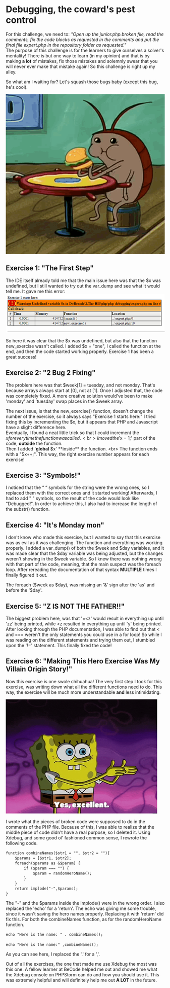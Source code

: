 # Debugging, the coward's pest control
For this challenge, we need to: *"Open up the junior.php.broken file, read the comments, fix the code blocks as requested in the comments and put the final file expert.php in the repository folder as requested."* <br>
The purpose of this challenge is for the learners to give ourselves a solver's mentality!
There is but one way to learn (in my opinion) and that is by making **a lot** of mistakes, fix those mistakes and solemnly swear that you will never ever make that mistake again!
So this challenge is right up my alley. <br>

So what am I waiting for? Let's squash those bugs baby (except this bug, he's cool).

![The cockroach of Spongebob eating a Krabby Patty](images/spongebob-cockrach.gif)

## Exercise 1: "The First Step"
The IDE itself already told me that the main issue here was that the $x was undefined, but I still wanted to try out the var_dump and see what it would tell me.
It gave me this error:
![alt text](images/exercise-1-error.PNG)

So here it was clear that the $x was undefined, but also that the function new_exercise wasn't called.
I added $x = "one", I called the function at the end, and then the code started working properly.
Exercise 1 has been a great success!

## Exercise 2: "2 Bug 2 Fixing"
The problem here was that $week[1] = tuesday, and not monday.
That's because arrays always start at [0], not at [1].
Once I adjusted that, the code was completely fixed.
A more creative solution would've been to make 'monday' and 'tuesday' swap places in the $week array.

The next issue, is that the new_exercise() function, doesn't change the number of the exercise, so it always says "Exercise 1 starts here:"
I tried fixing this by incrementing the $x, but it appears that PHP and Javascript have a slight difference here.<br>
Eventually, I found a neat little trick so that I could increment the $x for everytime the function was called. <br>
I moved the '$x = 1;' part of the code, **outside** the function.<br>
Then I added '**global** $x' **inside** the function. <br>
The function ends with a "$x++;".
This way, the right exercise number appears for each exercise!

## Exercise 3: "Symbols!"
I noticed that the “ “ symbols for the string were the wrong ones, so I replaced them with the correct ones and it started working!
Afterwards, I had to add " " symbols, so the result of the code would look like "Debugged!". 
In order to achieve this, I also had to increase the length of the substr() function.

## Exercise 4: "It's Monday mon"
I don't know who made this exercise, but I wanted to say that this exercise was as evil as it was challenging.
The function and everything was working properly.
I added a var_dump() of both the $week and $day variables, and it was made clear that the $day variable was being adjusted, but the changes weren't showing in the $week variable.
So I knew there was nothing wrong with that part of the code, meaning, that the main suspect was the foreach loop.
After rereading the documentation of that syntax **MULTIPLE** times I finally figured it out. <br>

The foreach ($week as $day), was missing an '&' sign after the 'as' and before the '$day'.

## Exercise 5: "Z IS NOT THE FATHER!!"
The biggest problem here, was that '=<z' would result in everything up until 'zz' being printed, while <z resulted in everything up until 'y' being printed.
After looking through the PHP documentation, I was able to find out that < and === weren't the only statements you could use in a for loop!
So while I was reading on the different statements and trying them out, I stumbled upon the '!=' statement. 
This finally fixed the code!

## Exercise 6: "Making This Hero Exercise Was My Villain Origin Story!"
Now this exercise is one swole chihuahua!
The very first step I took for this exercise, was writing down what all the different functions need to do.
This way, the exercise will be much more understandable **and** less intimidating. <br>

![evil-spongebob](images/spongebob-evil.gif)

I wrote what the pieces of broken code were supposed to do in the comments of the PHP file.
Because of this, I was able to realize that the middle piece of code didn't have a real purpose, so I deleted it.
Using Xdebug, and some good ol' fashioned common sense, I rewrote the following code.

````
function combineNames($str1 = "", $str2 = ""){
    $params = [$str1, $str2];
    foreach($params as &$param) {
        if ($param === "") {
            $param = randomHeroName();
        }
    }
    return implode("-",$params);
}
````
The "-" and the $params inside the implode() were in the wrong order.
I also replaced the 'echo' for a 'return'.
The echo was giving me some trouble, since it wasn't saving the hero names properly.
Replacing it with 'return' did fix this.
For both the combineNames function, as for the randomHeroName function.

````
echo "Here is the name: " . combineNames();

echo "Here is the name:" ,combineNames();
````
As you can see here, I replaced the '.' for a ','. <br>

Out of all the exercises, the one that made me use Xdebug the most was this one. 
A fellow learner at BeCode helped me out and showed me what the Xdebug console on PHPStorm can do and how you should use it.
This was extremely helpful and will definitely help me out **A LOT** in the future.
